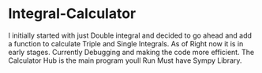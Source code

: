# Integral-Calculator
I initially started with just Double integral and decided to go ahead and add a function to calculate Triple and Single Integrals. 
As of Right now it is in early stages. Currently Debugging and making the code more efficient. The Calculator Hub is the main program youll Run
Must have Sympy Library.
